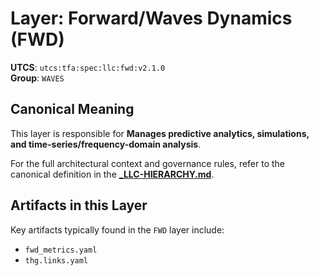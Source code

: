 # Layer: Forward/Waves Dynamics (FWD)

**UTCS**: `utcs:tfa:spec:llc:fwd:v2.1.0`  
**Group**: `WAVES`

## Canonical Meaning

This layer is responsible for **Manages predictive analytics, simulations, and time-series/frequency-domain analysis**.

For the full architectural context and governance rules, refer to the canonical definition in the
[**_LLC-HIERARCHY.md**](../../../../_LLC-HIERARCHY.md#37-waves-group).

## Artifacts in this Layer

Key artifacts typically found in the `FWD` layer include:
- `fwd_metrics.yaml`
- `thg.links.yaml`